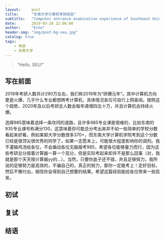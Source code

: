 ```yaml
---
layout:     post
title:      "东南大学计算机考研经验"
subtitle:   "Computer entrance examination experience of Southeast University"
date:       2019-03-28 22:06:00
author:     "Echo"
header-img: "img/post-bg-seu.jpg"
catalog: true
tags:
    - 考研
    - 东南大学
---
```


> “Hello, SEU!”

## 写在前面

2019年考研人数共计290万左右，我们称2019年为“研爆元年”。其中计算机方向更是火爆，几乎什么专业都想跨考计算机，具体情况各位可自行上网查阅。按照这个趋势，2020年及以后考研总人数会每年递增四五十万，并且计算机会持续火爆。

选择985意味着选择一条坎坷的道路，且许多985专业课是很难的，比如东南的935专业课号称满分130，这意味着你可能总分考出来并不如一些简单的学校分数看起来好看，例如某邮大学分数很多370+，而东南大学计算机学院考到这个分数已经是很顶尖很优秀的同学了。如果一志愿未上，可能很大程度影响你的调剂。我不灌输鸡汤给各位，不会煽动各位无脑报考985，希望各位能够量力而行，因为这些考研总分按着计算器一算一个高分，但是实际考起来却并不是那么回事（对，我就是那个天天按计算器yy的…）。当然，只要你底子还不错，并且足够努力，我所说的足够努力是高效的，不骗自己的，真正的努力，那你一定能考上！定好目标，然后不懈付出，相信你会得到自己想要的结果。希望这篇经验能给各位带来一些启发。

## 初试

## 复试

## 结语



